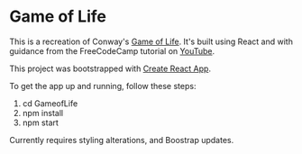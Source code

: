 # Game of Life

This is a recreation of Conway's [Game of Life](https://en.wikipedia.org/wiki/Conway%27s_Game_of_Life). It's built using React and with guidance from the FreeCodeCamp tutorial on [YouTube](https://www.youtube.com/watch?v=PM0_Er3SvFQ&index=16&list=PLWKjhJtqVAbmDGFE_pZ-PDJ1GWe3KtT-M).

This project was bootstrapped with [Create React App](https://github.com/facebookincubator/create-react-app).

To get the app up and running, follow these steps:

1) cd GameofLife
2) npm install
3) npm start

Currently requires styling alterations, and Boostrap updates.